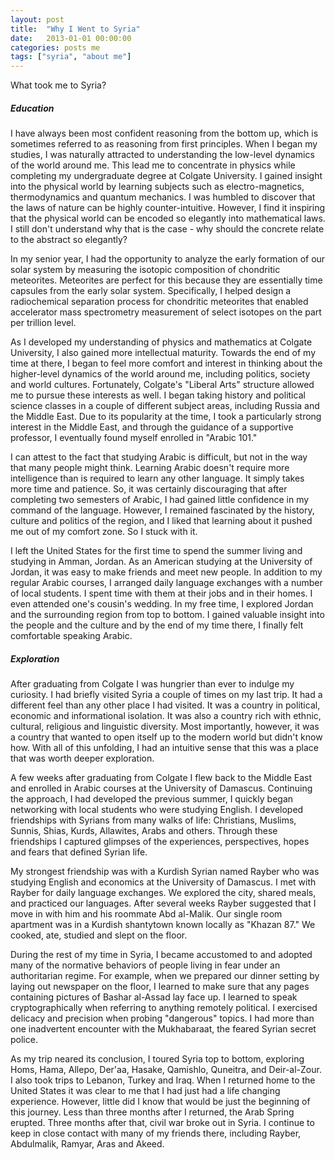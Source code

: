 ```yaml
---
layout: post
title:  "Why I Went to Syria"
date:   2013-01-01 00:00:00
categories: posts me
tags: ["syria", "about me"]
---
```


What took me to Syria?

<h5>Education</h5>

I have always been most confident reasoning from the bottom up, which is sometimes referred to as reasoning from first principles. When I began my studies, I was naturally attracted to understanding the low-level dynamics of the world around me.  This lead me to concentrate in physics while completing my undergraduate degree at Colgate University.  I gained insight into the physical world by learning subjects such as electro-magnetics, thermodynamics and quantum mechanics.  I was humbled to discover that the laws of nature can be highly counter-intuitive.  However, I find it inspiring that the physical world can be encoded so elegantly into mathematical laws.  I still don't understand why that is the case - why should the concrete relate to the abstract so elegantly?

In my senior year, I had the opportunity to analyze the early formation of our solar system by measuring the isotopic composition of chondritic meteorites.  Meteorites are perfect for this because they are essentially time capsules from the early solar system.  Specifically, I helped design a radiochemical separation process for chondritic meteorites that enabled accelerator mass spectrometry measurement of select isotopes on the part per trillion level.

As I developed my understanding of physics and mathematics at Colgate University, I also gained more intellectual maturity. Towards the end of my time at there, I began to feel more comfort and interest in thinking about the higher-level dynamics of the world around me, including politics, society and world cultures.  Fortunately, Colgate's "Liberal Arts" structure allowed me to pursue these interests as well.  I began taking history and political science classes in a couple of different subject areas, including Russia and the Middle East.  Due to its popularity at the time, I took a particularly strong interest in the Middle East, and through the guidance of a supportive professor, I eventually found myself enrolled in "Arabic 101."

I can attest to the fact that studying Arabic is difficult, but not in the way that many people might think.  Learning Arabic doesn't require more intelligence than is required to learn any other language.  It simply takes more time and patience.  So, it was certainly discouraging that after completing two semesters of Arabic, I had gained little confidence in my command of the language.  However, I remained fascinated by the history, culture and politics of the region, and I liked that learning about it pushed me out of my comfort zone.  So I stuck with it.

I left the United States for the first time to spend the summer living and studying in Amman, Jordan.  As an American studying at the University of Jordan, it was easy to make friends and meet new people.  In addition to my regular Arabic courses, I arranged daily language exchanges with a number of local students.  I spent time with them at their jobs and in their homes. I even attended one's cousin's wedding.  In my free time, I explored Jordan and the surrounding region from top to bottom.  I gained valuable insight into the people and the culture and by the end of my time there, I finally felt comfortable speaking Arabic.

<h5>Exploration</h5>

After graduating from Colgate I was hungrier than ever to indulge my curiosity.  I had briefly visited Syria a couple of times on my last trip.  It had a different feel than any other place I had visited.  It was a country in political, economic and informational isolation.  It was also a country rich with ethnic, cultural, religious and linguistic diversity.  Most importantly, however, it was a country that wanted to open itself up to the modern world but didn't know how.  With all of this unfolding, I had an intuitive sense that this was a place that was worth deeper exploration.

A few weeks after graduating from Colgate I flew back to the Middle East and enrolled in Arabic courses at the University of Damascus.  Continuing the approach, I had developed the previous summer, I quickly began networking with local students who were studying English.  I developed friendships with Syrians from many walks of life: Christians, Muslims, Sunnis, Shias, Kurds, Allawites, Arabs and others.  Through these friendships I captured glimpses of the experiences, perspectives, hopes and fears that defined Syrian life.

My strongest friendship was with a Kurdish Syrian named Rayber who was studying English and economics at the University of Damascus.  I met with Rayber for daily language exchanges.  We explored the city, shared meals, and practiced our languages.  After several weeks Rayber suggested that I move in with him and his roommate Abd al-Malik.  Our single room apartment was in a Kurdish shantytown known locally as "Khazan 87."  We cooked, ate, studied and slept on the floor.

During the rest of my time in Syria, I became accustomed to and adopted many of the normative behaviors of people living in fear under an authoritarian regime.  For example, when we prepared our dinner setting by laying out newspaper on the floor, I learned to make sure that any pages containing pictures of Bashar al-Assad lay face up.  I learned to speak cryptographically when referring to anything remotely political. I exercised delicacy and precision when probing "dangerous" topics. I had more than one inadvertent encounter with the Mukhabaraat, the feared Syrian secret police.

As my trip neared its conclusion, I toured Syria top to bottom, exploring Homs, Hama, Allepo, Der'aa, Hasake, Qamishlo, Quneitra, and Deir-al-Zour.  I also took trips to Lebanon, Turkey and Iraq.  When I returned home to the United States it was clear to me that I had just had a life changing experience.  However, little did I know that would be just the beginning of this journey.  Less than three months after I returned, the Arab Spring erupted.  Three months after that, civil war broke out in Syria.  I continue to keep in close contact with many of my friends there, including Rayber, Abdulmalik, Ramyar, Aras and Akeed.